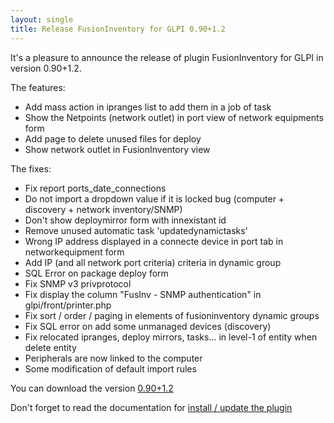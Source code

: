```yaml
---
layout: single
title: Release FusionInventory for GLPI 0.90+1.2
---
```


It's a pleasure to announce the release of plugin FusionInventory for GLPI in version 0.90+1.2.

The features:

* Add mass action in ipranges list to add them in a job of task
* Show the Netpoints (network outlet) in port view of network equipments form
* Add page to delete unused files for deploy
* Show network outlet in FusionInventory view


The fixes:

* Fix report ports_date_connections
* Do not import a dropdown value if it is locked bug (computer + discovery + network inventory/SNMP)
* Don't show deploymirror form with innexistant id
* Remove unused automatic task 'updatedynamictasks'
* Wrong IP address displayed in a connecte device in port tab in networkequipment form
* Add IP (and all network port criteria) criteria in dynamic group
* SQL Error on package deploy form
* Fix SNMP v3 privprotocol
* Fix display the column "FusInv - SNMP authentication" in glpi/front/printer.php
* Fix sort / order / paging in elements of fusioninventory dynamic groups
* Fix SQL error on add some unmanaged devices (discovery)
* Fix relocated ipranges, deploy mirrors, tasks... in level-1 of entity when delete entity
* Peripherals are now linked to the computer
* Some modification of default import rules


You can download the version [0.90+1.2](https://github.com/fusioninventory/fusioninventory-for-glpi/releases/tag/glpi090%2B1.2)

Don't forget to read the documentation for [install / update the plugin](https://documentation.fusioninventory.org/%20FusionInventory_for_GLPI/%20%20Installation%20%26%20update/1.installation/)



